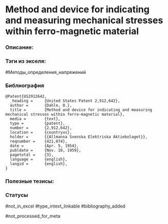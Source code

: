 # Method and device for indicating and measuring mechanical stresses within ferro-magnetic material

### Описание:

### Тэги из экселя:
#Методы_определения_напряжений 

### Библиография
```
@Patent{US2912642,
  _heading =     {United States Patent 2,912,642},
  author =       {Dahle, O.},
  title =        {Method and device for indicating and measuring mechanical stresses within ferro-magnetic material},
  media =        {text},
  type =         {patent},
  number =       {2,912,642},
  location =     {countryus},
  holder =       {{Allmanna Svenska Elektriska Aktiebolaget}},
  reqnumber =    {421,074},
  date =         {Apr. 5, 1954},
  publdate =     {Nov. 10, 1959},
  pagetotal =    {3},
  language =     {english},
  langid =       {english},
}
```

### Полезные тезисы:

### Статусы
#not_in_excel 
#type_intext_linkable
#bibliography_added

#not_processed_for_meta
